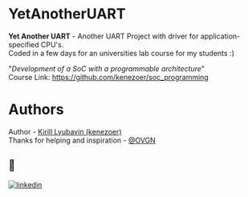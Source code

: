 # YetAnotherUART
**Yet Another UART** - Another UART Project with driver for application-specified CPU's. \
Coded in a few days for an universities lab course for my students :) 

"*Development of a SoC with a programmable architecture*" \
Course Link: https://github.com/kenezoer/soc_programming


# Authors
Author - [Kirill Lyubavin (kenezoer)](https://www.github.com/kenezoer) \
Thanks for helping and inspiration - [@OVGN](https://www.github.com/OVGN)


## 🔗
[![linkedin](https://img.shields.io/badge/linkedin-0A66C2?style=for-the-badge&logo=linkedin&logoColor=white)](https://www.linkedin.com/kenezoer)

